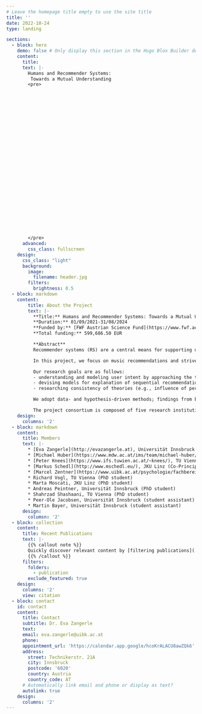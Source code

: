 ```yaml
---
# Leave the homepage title empty to use the site title
title: ''
date: 2022-10-24
type: landing

sections:
  - block: hero
    demo: false # Only display this section in the Hugo Blox Builder demo site
    content:
      title: 
      text: |-
        Humans and Recommender Systems:
         Towards a Mutual Understanding
        <pre>




























        </pre>
      advanced:
        css_class: fullscreen
    design:
      css_class: "light"
      background:
        image: 
          filename: header.jpg
        filters:
          brightness: 0.5
  - block: markdown
    content:
        title: About the Project
        text: |- 
          **Title:** Humans and Recommender Systems: Towards a Mutual Understanding  
          **Duration:** 01/09/2021-31/08/2024   
          **Funded by:** [FWF Austrian Science Fund](https://www.fwf.ac.at/en/)   
          **Total funding:** 599,686.50 EUR

          **Abstract**   
          Recommender systems (RS) are a central means for supporting users in dealing with information overload (e.g., in online shopping or on streaming platforms). Mostly, RS rely on some form of collaborative filtering, where recommendations are computed based on neighboring users or items. These approaches, however, neglect two important elements when modeling users and RS, leading to a mutual misunderstanding: firstly, RS are not able to capture the actual human decision-making that leads to choosing certain items and secondly, RS are hardly able to communicate the rationale behind recommendations. 

          In this project, we focus on music recommendations and strive to enhance the understanding of human decision-making underlying the choice of music in a given situational context. Moreover, we aim to advance the users' understanding for the decisions that lead to the recommendation of certain (sequences of) tracks. We believe that an increased understanding and communication between users and the system can contribute to improved user models and, thus, recommendation performance. A previously largely unexplored aspect will be the development of techniques for sequential recommendation strongly targeted at explanations and considering user feedback.

          Our research goals are as follows:
          - understanding and modeling user intent by approaching the task from two different perspectives: i. gaining a detailed understanding of user intent on the individual level through interviews to model the listening process, and ii. understanding intent by exploiting large-scale listening history data,
          - devising models for explanation of sequential recommendations and incorporating feedback in multi-faceted feature spaces, including dimensions of music content, listener intent, and listening context, and
          - researching consistency of theories (e.g., influence of personality on listening behavior) and our models created in a data-driven manner from large-scale user-generated data, and using respective findings to enhance our user and RS models.

          We adopt data- and hypothesis-driven methods; findings from both perspectives will be connected to existing theories and used to refine the models of user intent and explanations of recommendations. The developed models and techniques are evaluated by quantitative (also including beyond-accuracy measures) and qualitative means (e.g., structured interviews or task-driven user observations). 

          The project consortium is composed of five research institutions with complementary expertise: Eva Zangerle (University of Innsbruck, Department of Computer Science), Markus Schedl (Johannes Kepler University Linz), Peter Knees (Vienna University of Technology), Marcel Zentner (University of Innsbruck, Department of Psychology) and Michael Huber (University of Music and Performing Arts Vienna).
    design:
      columns: '2'
  - block: markdown
    content:
      title: Members
      text: |- 
        * [Eva Zangerle](http://evazangerle.at), Universität Innsbruck (Principal Investigator)
        * [Michael Huber](https://www.mdw.ac.at/ims/team/michael-huber/), MDW Vienna (Co-Principal Investigator)
        * [Peter Knees](https://www.ifs.tuwien.ac.at/~knees/), TU Vienna (Co-Principal Investigator)
        * [Markus Schedl](http://www.mschedl.eu/), JKU Linz (Co-Principal Investigator)
        * [Marcel Zentner](https://www.uibk.ac.at/psychologie/fachbereiche/pdd/personality_assessment/mitarbeitende/zentner/), Universität Innsbruck (Co-Principal Investigator)
        * Richard Vogl, TU Vienna (PhD student)
        * Marta Moscati, JKU Linz (PhD student)
        * Andreas Peintner, Universität Innsbruck (PhD student)
        * Shahrzad Shashaani, TU Vienna (PhD student) 
        * Peer-Ole Jacobsen, Universität Innsbruck (student assistant)
        * Martin Bayer, Universität Innsbruck (student assistant)
      design:
        columsn: '2'
  - block: collection
    content:
      title: Recent Publications
      text: |-
        {{% callout note %}}
        Quickly discover relevant content by [filtering publications](./publication/).
        {{% /callout %}}
      filters:
        folders:
          - publication
        exclude_featured: true
    design:
      columns: '2'
      view: citation
  - block: contact
    id: contact
    content:
      title: Contact
      subtitle: Dr. Eva Zangerle
      text: 
      email: eva.zangerle@uibk.ac.at
      phone: 
      appointment_url: 'https://calendar.app.google/hcoKrALACU8awZQk6'
      address:
        street: Technikerstr. 21A
        city: Innsbruck
        postcode: '6020'
        country: Austria
        country_code: AT
      # Automatically link email and phone or display as text?
      autolink: true
    design:
      columns: '2'
---
```

